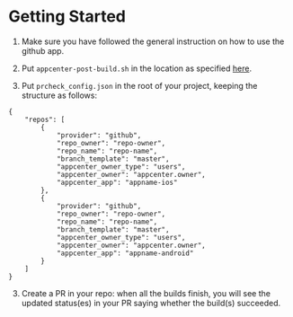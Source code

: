 # Getting Started
1. Make sure you have followed the general instruction on how to use the github app.

2. Put `appcenter-post-build.sh` in the location as specified [here](https://docs.microsoft.com/en-us/appcenter/build/custom/scripts/).

3. Put `prcheck_config.json` in the root of your project, keeping the structure as follows: 

```
{
    "repos": [
        {
            "provider": "github",
            "repo_owner": "repo-owner",
            "repo_name": "repo-name",
            "branch_template": "master",
            "appcenter_owner_type": "users",
            "appcenter_owner": "appcenter.owner",
            "appcenter_app": "appname-ios"
        },
        {
            "provider": "github",
            "repo_owner": "repo-owner",
            "repo_name": "repo-name",
            "branch_template": "master",
            "appcenter_owner_type": "users",
            "appcenter_owner": "appcenter.owner",
            "appcenter_app": "appname-android"
        }
    ]
}
```

3. Create a PR in your repo: when all the builds finish, you will see the updated status(es) in your PR saying whether the build(s) succeeded.
